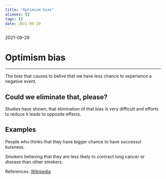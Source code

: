 ```yaml
---
title: "Optimism bias"
aliases: []
tags: []
date: 2021-09-29
---
```

2021-09-29
# Optimism bias
___
The bias that causes to belive that we have less chance to experience a negative event.

## Could we eliminate that, please?
Studies have shown, that elimination of that bias is very difficult and efforts to reduce it leads to opposite effects.

## Examples
People who thinks that they have bigger chance to have successul buisness.

Smokers believing that they are less likely to contract lung cancer or disease than other smokers.

References: 
[Wikipedia](https://en.wikipedia.org/wiki/Optimism_bias)